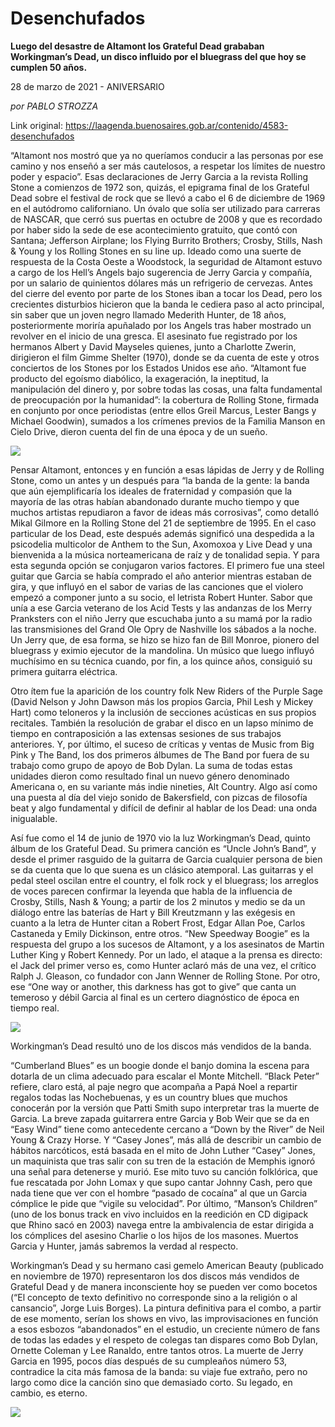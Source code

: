 # Desenchufados

**Luego del desastre de Altamont los Grateful Dead grababan Workingman’s Dead, un disco influido por el bluegrass del que hoy se cumplen 50 años.**

28 de marzo de 2021 - ANIVERSARIO

_por PABLO STROZZA_

Link original: https://laagenda.buenosaires.gob.ar/contenido/4583-desenchufados



“Altamont nos mostró que ya no queríamos conducir a las personas por ese camino y nos enseñó a ser más cautelosos, a respetar los límites de nuestro poder y espacio”. Esas declaraciones de Jerry Garcia a la revista Rolling Stone a comienzos de 1972 son, quizás, el epigrama final de los Grateful Dead sobre el festival de rock que se llevó a cabo el 6 de diciembre de 1969 en el autódromo californiano. Un óvalo que solía ser utilizado para carreras de NASCAR, que cerró sus puertas en octubre de 2008 y que es recordado por haber sido la sede de ese acontecimiento gratuito, que contó con Santana; Jefferson Airplane; los Flying Burrito Brothers; Crosby, Stills, Nash & Young y los Rolling Stones en su line up. Ideado como una suerte de respuesta de la Costa Oeste a Woodstock, la seguridad de Altamont estuvo a cargo de los Hell’s Angels bajo sugerencia de Jerry Garcia y compañía, por un salario de quinientos dólares más un refrigerio de cervezas. Antes del cierre del evento por parte de los Stones iban a tocar los Dead, pero los crecientes disturbios hicieron que la banda le cediera paso al acto principal, sin saber que un joven negro llamado Mederith Hunter, de 18 años, posteriormente moriría apuñalado por los Angels tras haber mostrado un revolver en el inicio de una gresca. El asesinato fue registrado por los hermanos Albert y David Mayseles quienes, junto a Charlotte Zwerin, dirigieron el film Gimme Shelter (1970), donde se da cuenta de este y otros conciertos de los Stones por los Estados Unidos ese año. “Altamont fue producto del egoísmo diabólico, la exageración, la ineptitud, la manipulación del dinero y, por sobre todas las cosas, una falta fundamental de preocupación por la humanidad”: la cobertura de Rolling Stone, firmada en conjunto por once periodistas (entre ellos Greil Marcus, Lester Bangs y Michael Goodwin), sumados a los crímenes previos de la Familia Manson en Cielo Drive, dieron cuenta del fin de una época y de un sueño.




![](https://cdn.flowlikemusic.com/files/images/43737/45606a73-1983-4938-bffa-34d55c8f4f6f.jpg)




Pensar Altamont, entonces y en función a esas lápidas de Jerry y de Rolling Stone, como un antes y un después para “la banda de la gente: la banda que aún ejemplificaría los ideales de fraternidad y compasión que la mayoría de las otras habían abandonado durante mucho tiempo y que muchos artistas repudiaron a favor de ideas más corrosivas”, como detalló Mikal Gilmore en la Rolling Stone del 21 de septiembre de 1995. En el caso particular de los Dead, este después además significó una despedida a la psicodelia multicolor de Anthem to the Sun, Axomoxoa y Live Dead y una bienvenida a la música norteamericana de raíz y de tonalidad sepia. Y para esta segunda opción se conjugaron varios factores. El primero fue una steel guitar que Garcia se había comprado el año anterior mientras estaban de gira, y que influyó en el sabor de varias de las canciones que el violero empezó a componer junto a su socio, el letrista Robert Hunter. Sabor que unía a ese Garcia veterano de los Acid Tests y las andanzas de los Merry Pranksters con el niño Jerry que escuchaba junto a su mamá por la radio las transmisiones del Grand Ole Opry de Nashville los sábados a la noche. Un Jerry que, de esa forma, se hizo se hizo fan de Bill Monroe, pionero del bluegrass y eximio ejecutor de la mandolina. Un músico que luego influyó muchísimo en su técnica cuando, por fin, a los quince años, consiguió su primera guitarra eléctrica.




Otro ítem fue la aparición de los country folk New Riders of the Purple Sage (David Nelson y John Dawson más los propios Garcia, Phil Lesh y Mickey Hart) como teloneros y la inclusión de secciones acústicas en sus propios recitales. También la resolución de grabar el disco en un lapso mínimo de tiempo en contraposición a las extensas sesiones de sus trabajos anteriores. Y, por último, el suceso de críticas y ventas de Music from Big Pink y The Band, los dos primeros álbumes de The Band por fuera de su trabajo como grupo de apoyo de Bob Dylan. La suma de todas estas unidades dieron como resultado final un nuevo género denominado Americana o, en su variante más indie nineties, Alt Country. Algo así como una puesta al día del viejo sonido de Bakersfield, con pizcas de filosofía beat y algo fundamental y difícil de definir al hablar de los Dead: una onda inigualable.




Así fue como el 14 de junio de 1970 vio la luz Workingman’s Dead, quinto álbum de los Grateful Dead. Su primera canción es “Uncle John’s Band”, y desde el primer rasguido de la guitarra de Garcia cualquier persona de bien se da cuenta que lo que suena es un clásico atemporal. Las guitarras y el pedal steel oscilan entre el country, el folk rock y el bluegrass; los arreglos de voces parecen confirmar la leyenda que habla de la influencia de Crosby, Stills, Nash & Young; a partir de los 2 minutos y medio se da un diálogo entre las baterías de Hart y Bill Kreutzmann y las exégesis en cuanto a la letra de Hunter citan a Robert Frost, Edgar Allan Poe, Carlos Castaneda y Emily Dickinson, entre otros. “New Speedway Boogie” es la respuesta del grupo a los sucesos de Altamont, y a los asesinatos de Martin Luther King y Robert Kennedy. Por un lado, el ataque a la prensa es directo: el Jack del primer verso es, como Hunter aclaró más de una vez, el crítico Ralph J. Gleason, co fundador con Jann Wenner de Rolling Stone. Por otro, ese “One way or another, this darkness has got to give” que canta un temeroso y débil Garcia al final es un certero diagnóstico de época en tiempo real.




![](https://cdn.flowlikemusic.com/files/images/43739/cf9c84ef-db73-45d4-b1ca-63d516ac3ef9.jpg)




Workingman’s Dead resultó uno de los discos más vendidos de la banda.




“Cumberland Blues” es un boogie donde el banjo domina la escena para dotarla de un clima adecuado para escalar el Monte Mitchell. “Black Peter” refiere, claro está, al paje negro que acompaña a Papá Noel a repartir regalos todas las Nochebuenas, y es un country blues que muchos conocerán por la versión que Patti Smith supo interpretar tras la muerte de Garcia. La breve zapada guitarrera entre Garcia y Bob Weir que se da en “Easy Wind” tiene como antecedente cercano a “Down by the River” de Neil Young & Crazy Horse. Y “Casey Jones”, más allá de describir un cambio de hábitos narcóticos, está basada en el mito de John Luther “Casey” Jones, un maquinista que tras salir con su tren de la estación de Memphis ignoró una señal para detenerse y murió. Ese mito tuvo su canción folklórica, que fue rescatada por John Lomax y que supo cantar Johnny Cash, pero que nada tiene que ver con el hombre “pasado de cocaína” al que un Garcia cómplice le pide que “vigile su velocidad”. Por último, “Manson’s Children” (uno de los bonus track en vivo incluidos en la reedición en CD digipack que Rhino sacó en 2003) navega entre la ambivalencia de estar dirigida a los cómplices del asesino Charlie o los hijos de los masones. Muertos Garcia y Hunter, jamás sabremos la verdad al respecto.




Workingman’s Dead y su hermano casi gemelo American Beauty (publicado en noviembre de 1970) representaron los dos discos más vendidos de Grateful Dead y de manera inconsciente hoy se pueden ver como bocetos (“El concepto de texto definitivo no corresponde sino a la religión o al cansancio”, Jorge Luis Borges). La pintura definitiva para el combo, a partir de ese momento, serían los shows en vivo, las improvisaciones en función a esos esbozos “abandonados” en el estudio, un creciente número de fans de todas las edades y el respeto de colegas tan dispares como Bob Dylan, Ornette Coleman y Lee Ranaldo, entre tantos otros. La muerte de Jerry Garcia en 1995, pocos días después de su cumpleaños número 53, contradice la cita más famosa de la banda: su viaje fue extraño, pero no largo como dice la canción sino que demasiado corto. Su legado, en cambio, es eterno.




[![](https://img.youtube.com/vi/yD1naKNQuF4/0.jpg)](https://www.youtube.com/watch?v=yD1naKNQuF4)



